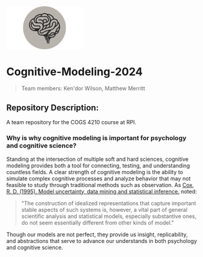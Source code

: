 
<img src="./images/logo.png" alt="team logo" width="200">

# Cognitive-Modeling-2024

> Team members: Ken'dor Wilson, Matthew Merritt

## Repository Description:
A team repository for the COGS 4210 course at RPI.


### Why is why cognitive modeling is important for psychology and cognitive science?

Standing at the intersection of multiple soft and hard sciences, cognitive modeling provides both a tool for connecting, testing, and understanding countless fields. A clear strength of cognitive modeling is the ability to simulate complex cognitive processes and analyze behavior  that may not feasible to study through traditional methods such as observation. As [Cox, R. D. (1995). Model uncertainty, data mining and statistical inference.](https://www.jstor.org/stable/2983440) noted:
> "The construction of idealized representations that capture important stable aspects of such systems is, however, a vital part of general scientific analysis and statistical models, especially substantive ones, do not seem essentially different from other kinds of model."

Though our models are not perfect, they provide us insight, replicability, and abstractions that serve to advance our understands in both psychology and cognitive science.

